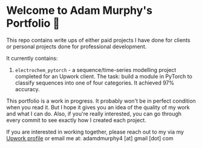 # Welcome to Adam Murphy's Portfolio 👋

This repo contains write ups of either paid projects I have done for clients or personal projects done for professional development.

It currently contains:
1. `electrochem_pytorch` - a sequence/time-series modelling project completed for an Upwork client. The task: build a module in PyTorch to classify sequences into one of four categories. It achieved 97% accuracy. 

This portfolio is a work in progress. It probably won't be in perfect condition when you read it. But I hope it gives you an idea of the quality of my work and what I can do. Also, if you're really interested, you can go through every commit to see exactly how I created each project.

If you are interested in working together, please reach out to my via my [Upwork profile](https://www.upwork.com/freelancers/~01153ca9fd0099730e) or email me at: adamdmurphy4 [at] gmail [dot] com
